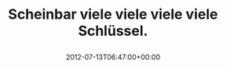 ---
retweeted: false
source: <a href="http://twitter.com" rel="nofollow">Twitter Web Client</a>
entities:
  user_mentions: []
  urls: []
  symbols: []
  media:
  - expanded_url: https://twitter.com/bascht/status/223669841561788416/photo/1
    indices:
    - '45'
    - '65'
    url: http://t.co/mY21eSFp
    media_url: http://pbs.twimg.com/media/AxqiiS2CIAA5zb4.png
    id_str: '223669841565982720'
    id: '223669841565982720'
    media_url_https: https://pbs.twimg.com/media/AxqiiS2CIAA5zb4.png
    sizes:
      small:
        w: '680'
        h: '52'
        resize: fit
      thumb:
        w: '55'
        h: '55'
        resize: crop
      large:
        w: '713'
        h: '55'
        resize: fit
      medium:
        w: '713'
        h: '55'
        resize: fit
    type: photo
    display_url: pic.twitter.com/mY21eSFp
  hashtags: []
display_text_range:
- '0'
- '65'
favorite_count: '0'
id_str: '223669841561788416'
truncated: false
retweet_count: '0'
id: '223669841561788416'
possibly_sensitive: false
created_at: Fri Jul 13 06:47:00 +0000 2012
favorited: false
full_text: Scheinbar viele viele viele viele Schlüssel.
lang: de
extended_entities:
  media:
  - expanded_url: https://twitter.com/bascht/status/223669841561788416/photo/1
    indices:
    - '45'
    - '65'
    url: http://t.co/mY21eSFp
    media_url: http://pbs.twimg.com/media/AxqiiS2CIAA5zb4.png
    id_str: '223669841565982720'
    id: '223669841565982720'
    media_url_https: https://pbs.twimg.com/media/AxqiiS2CIAA5zb4.png
    sizes:
      small:
        w: '680'
        h: '52'
        resize: fit
      thumb:
        w: '55'
        h: '55'
        resize: crop
      large:
        w: '713'
        h: '55'
        resize: fit
      medium:
        w: '713'
        h: '55'
        resize: fit
    type: photo
    display_url: pic.twitter.com/mY21eSFp
tags:
- pesos/twitter
date: '2012-07-13T06:47:00+00:00'
src: https://twitter.com/bascht/status/223669841561788416
original_url: https://twitter.com/bascht/status/223669841561788416
type: twitter_tweet
media_url: https://img.bascht.com/twitter/pbs.twimg.com/media/AxqiiS2CIAA5zb4.png
text: Scheinbar viele viele viele viele Schlüssel.
title: 'Scheinbar viele viele viele viele Schlüssel.

  '

---